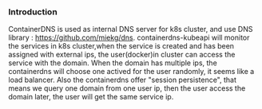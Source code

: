 ### Introduction
ContainerDNS is used as internal DNS server for k8s cluster, 
and use DNS library : https://github.com/miekg/dns. 
containerdns-kubeapi will monitor the services in k8s cluster,when the service is created and has been assigned with external ips, the user(docker)in cluster can access the service with the domain. 
When the domain has multiple ips, the containerdns will choose one actived for the user randomly, it seems like a load balancer. 
Also the containerdns offer "session persistence", that means we query one domain from one user ip, then the user access the domain later, the user will get the same service ip.

